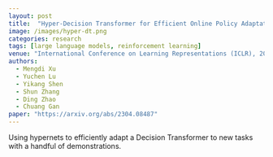 ```yaml
---
layout: post
title:  "Hyper-Decision Transformer for Efficient Online Policy Adaptation"
image: /images/hyper-dt.png
categories: research
tags: [large language models, reinforcement learning]
venue: "International Conference on Learning Representations (ICLR), 2023"
authors:
  - Mengdi Xu
  - Yuchen Lu
  - Yikang Shen
  - Shun Zhang
  - Ding Zhao
  - Chuang Gan
paper: "https://arxiv.org/abs/2304.08487"
---
```

Using hypernets to efficiently adapt a Decision Transformer to new tasks with a handful of demonstrations.

<!-- Also presented at the _Foundation Models for Decision Making Workshop_ at _NeurIPS_, 2022. -->
